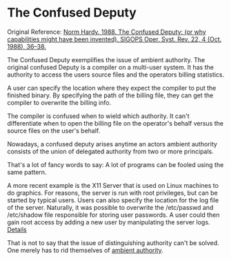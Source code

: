 # The Confused Deputy

Original Reference:
[Norm Hardy. 1988.
The Confused Deputy: (or why capabilities might have been invented).
SIGOPS Oper. Syst. Rev. 22, 4 (Oct. 1988), 36–38.
](https://doi.org/10.1145/54289.871709)

The Confused Deputy exemplifies the issue of ambient authority.
The original confused Deputy is a compiler on a multi-user system.
It has the authority to access the users source files and the operators
billing statistics.

A user can specify the location where they expect the compiler to put the finished
binary. By specifying the path of the billing file, they can get the compiler to
overwrite the billing info.

The compiler is confused when to wield which authority.
It can't differentiate when to open the billing file on the operator's behalf versus
the source files on the user's behalf.

Nowadays, a confused deputy arises anytime an actors ambient authority consists
of the union of delegated authority from two or more principals.

That's a lot of fancy words to say:
A lot of programs can be fooled using the same pattern.

A more recent example is the X11 Server that is used on Linux machines to do graphics.
For reasons, the server is run with root privileges, but can be started by typical users.
Users can also specify the location for the log file of the server.
Naturally, it was possible to overwrite the /etc/passwd and /etc/shadow file responsible
for storing user passwords. A user could then gain root access by adding a new user
by manipulating the server logs. [Details](https://www.rapid7.com/db/modules/exploit/aix/local/xorg_x11_server/)

That is not to say that the issue of distinguishing authority can't be solved.
One merely has to rid themselves of [ambient authority](./authority.md).